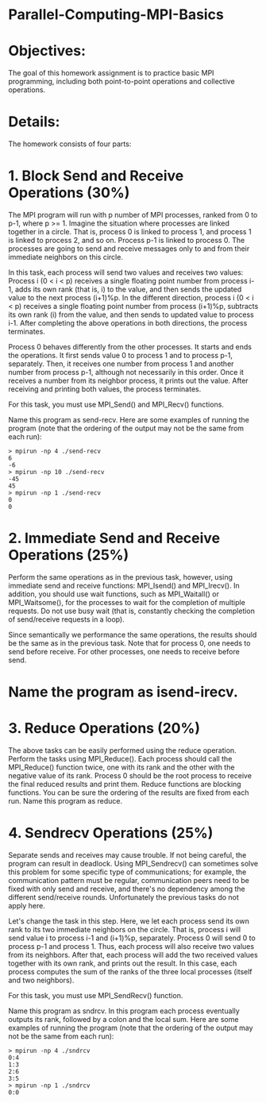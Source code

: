 # Parallel-Computing-MPI-Basics

# Objectives:
The goal of this homework assignment is to practice basic MPI programming, including both point-to-point operations and collective operations. 

# Details:
The homework consists of four parts:

# 1. Block Send and Receive Operations (30%)
The MPI program will run with p number of MPI processes, ranked from 0 to p-1, where p >= 1. Imagine the situation where processes are linked together in a circle. That is, process 0 is linked to process 1, and process 1 is linked to process 2, and so on. Process p-1 is linked to process 0. The processes are going to send and receive messages only to and from their immediate neighbors on this circle.

In this task, each process will send two values and receives two values: Process i (0 < i < p) receives a single floating point number from process i-1, adds its own rank (that is, i) to the value, and then sends the updated value to the next process (i+1)%p. In the different direction, process i (0 < i < p) receives a single floating point number from process (i+1)%p, subtracts its own rank (i) from the value, and then sends to updated value to process i-1. After completing the above operations in both directions, the process terminates.

Process 0 behaves differently from the other processes. It starts and ends the operations. It first sends value 0 to process 1 and to process p-1, separately. Then, it receives one number from process 1 and another number from process p-1, although not necessarily in this order. Once it receives a number from its neighbor process, it prints out the value. After receiving and printing both values, the process terminates. 

For this task, you must use MPI_Send() and MPI_Recv() functions.

Name this program as send-recv. Here are some examples of running the program (note that the ordering of the output may not be the same from each run):
```
> mpirun -np 4 ./send-recv 
6
-6
> mpirun -np 10 ./send-recv
-45
45
> mpirun -np 1 ./send-recv
0
0
```

# 2. Immediate Send and Receive Operations (25%)
Perform the same operations as in the previous task, however, using immediate send and receive functions: MPI_Isend() and MPI_Irecv(). In addition, you should use wait functions, such as MPI_Waitall() or MPI_Waitsome(), for the processes to wait for the completion of multiple requests. Do not use busy wait (that is, constantly checking the completion of send/receive requests in a loop). 

Since semantically we performance the same operations, the results should be the same as in the previous task. Note that for process 0, one needs to send before receive. For other processes, one needs to receive before send.

# Name the program as isend-irecv.

# 3. Reduce Operations (20%)
The above tasks can be easily performed using the reduce operation. Perform the tasks using MPI_Reduce(). Each process should call the MPI_Reduce() function twice, one with its rank and the other with the negative value of its rank. Process 0 should be the root process to receive the final reduced results and print them. Reduce functions are blocking functions. You can be sure the ordering of the results are fixed from each run. 
Name this program as reduce.

# 4. Sendrecv Operations (25%)

Separate sends and receives may cause trouble. If not being careful, the program can result in deadlock. Using MPI_Sendrecv() can sometimes solve this problem for some specific type of communications; for example, the communication pattern must be regular, communication peers need to be fixed with only send and receive, and there's no dependency among the different send/receive rounds. Unfortunately the previous tasks do not apply here. 

Let's change the task in this step. Here, we let each process send its own rank to its two immediate neighbors on the circle. That is, process i will send value i to process i-1 and (i+1)%p, separately. Process 0 will send 0 to process p-1 and process 1. Thus, each process will also receive two values from its neighbors. After that, each process will add the two received values together with its own rank, and prints out the result. In this case, each process computes the sum of the ranks of the three local processes (itself and two neighbors). 

For this task, you must use MPI_SendRecv() function.

Name this program as sndrcv. In this program each process eventually outputs its rank, followed by a colon and the local sum. Here are some examples of running the program (note that the ordering of the output may not be the same from each run):

```
> mpirun -np 4 ./sndrcv
0:4
1:3
2:6
3:5
> mpirun -np 1 ./sndrcv
0:0
```
